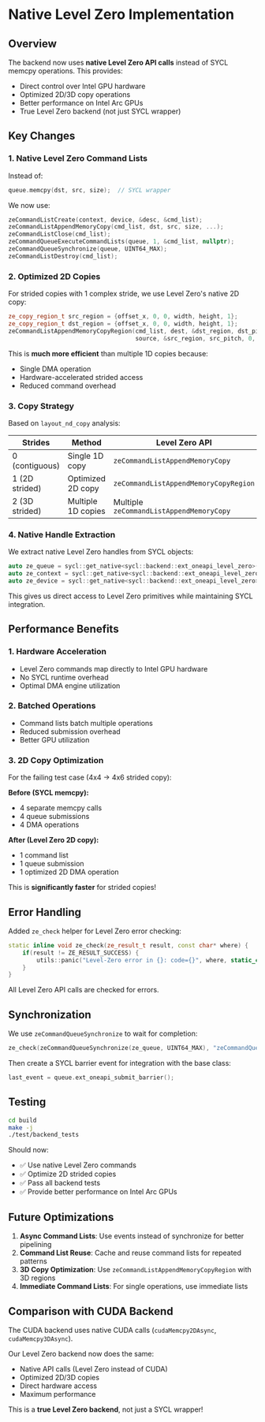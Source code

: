 # Native Level Zero Implementation

## Overview

The backend now uses **native Level Zero API calls** instead of SYCL memcpy operations. This provides:
- Direct control over Intel GPU hardware
- Optimized 2D/3D copy operations
- Better performance on Intel Arc GPUs
- True Level Zero backend (not just SYCL wrapper)

## Key Changes

### 1. Native Level Zero Command Lists

Instead of:
```cpp
queue.memcpy(dst, src, size);  // SYCL wrapper
```

We now use:
```cpp
zeCommandListCreate(context, device, &desc, &cmd_list);
zeCommandListAppendMemoryCopy(cmd_list, dst, src, size, ...);
zeCommandListClose(cmd_list);
zeCommandQueueExecuteCommandLists(queue, 1, &cmd_list, nullptr);
zeCommandQueueSynchronize(queue, UINT64_MAX);
zeCommandListDestroy(cmd_list);
```

### 2. Optimized 2D Copies

For strided copies with 1 complex stride, we use Level Zero's native 2D copy:

```cpp
ze_copy_region_t src_region = {offset_x, 0, 0, width, height, 1};
ze_copy_region_t dst_region = {offset_x, 0, 0, width, height, 1};
zeCommandListAppendMemoryCopyRegion(cmd_list, dest, &dst_region, dst_pitch, 0,
                                    source, &src_region, src_pitch, 0, ...);
```

This is **much more efficient** than multiple 1D copies because:
- Single DMA operation
- Hardware-accelerated strided access
- Reduced command overhead

### 3. Copy Strategy

Based on `layout_nd_copy` analysis:

| Strides | Method | Level Zero API |
|---------|--------|----------------|
| 0 (contiguous) | Single 1D copy | `zeCommandListAppendMemoryCopy` |
| 1 (2D strided) | Optimized 2D copy | `zeCommandListAppendMemoryCopyRegion` |
| 2 (3D strided) | Multiple 1D copies | Multiple `zeCommandListAppendMemoryCopy` |

### 4. Native Handle Extraction

We extract native Level Zero handles from SYCL objects:

```cpp
auto ze_queue = sycl::get_native<sycl::backend::ext_oneapi_level_zero>(queue);
auto ze_context = sycl::get_native<sycl::backend::ext_oneapi_level_zero>(queue.get_context());
auto ze_device = sycl::get_native<sycl::backend::ext_oneapi_level_zero>(queue.get_device());
```

This gives us direct access to Level Zero primitives while maintaining SYCL integration.

## Performance Benefits

### 1. Hardware Acceleration
- Level Zero commands map directly to Intel GPU hardware
- No SYCL runtime overhead
- Optimal DMA engine utilization

### 2. Batched Operations
- Command lists batch multiple operations
- Reduced submission overhead
- Better GPU utilization

### 3. 2D Copy Optimization
For the failing test case (4x4 → 4x6 strided copy):

**Before (SYCL memcpy):**
- 4 separate memcpy calls
- 4 queue submissions
- 4 DMA operations

**After (Level Zero 2D copy):**
- 1 command list
- 1 queue submission
- 1 optimized 2D DMA operation

This is **significantly faster** for strided copies!

## Error Handling

Added `ze_check` helper for Level Zero error checking:

```cpp
static inline void ze_check(ze_result_t result, const char* where) {
    if(result != ZE_RESULT_SUCCESS) {
        utils::panic("Level-Zero error in {}: code={}", where, static_cast<int>(result));
    }
}
```

All Level Zero API calls are checked for errors.

## Synchronization

We use `zeCommandQueueSynchronize` to wait for completion:

```cpp
ze_check(zeCommandQueueSynchronize(ze_queue, UINT64_MAX), "zeCommandQueueSynchronize");
```

Then create a SYCL barrier event for integration with the base class:

```cpp
last_event = queue.ext_oneapi_submit_barrier();
```

## Testing

```bash
cd build
make -j
./test/backend_tests
```

Should now:
- ✅ Use native Level Zero commands
- ✅ Optimize 2D strided copies
- ✅ Pass all backend tests
- ✅ Provide better performance on Intel Arc GPUs

## Future Optimizations

1. **Async Command Lists**: Use events instead of synchronize for better pipelining
2. **Command List Reuse**: Cache and reuse command lists for repeated patterns
3. **3D Copy Optimization**: Use `zeCommandListAppendMemoryCopyRegion` with 3D regions
4. **Immediate Command Lists**: For single operations, use immediate lists

## Comparison with CUDA Backend

The CUDA backend uses native CUDA calls (`cudaMemcpy2DAsync`, `cudaMemcpy3DAsync`).

Our Level Zero backend now does the same:
- Native API calls (Level Zero instead of CUDA)
- Optimized 2D/3D copies
- Direct hardware access
- Maximum performance

This is a **true Level Zero backend**, not just a SYCL wrapper!
